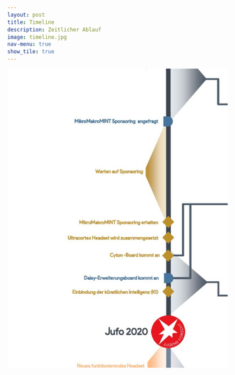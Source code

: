 ```yaml
---
layout: post
title: Timeline
description: Zeitlicher Ablauf
image: timeline.jpg
nav-menu: true
show_tile: true
---
```


![timeline.jpg](timeline.jpg)